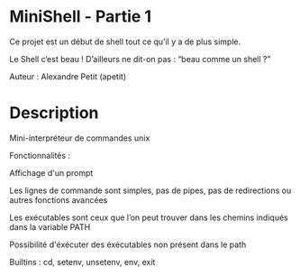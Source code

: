 MiniShell - Partie 1
==============
Ce projet est un début de shell tout ce qu’il y a de plus simple.

Le Shell c’est beau ! D’ailleurs ne dit-on pas : “beau comme un shell ?”

Auteur : Alexandre Petit (apetit)

Description
=============
Mini-interpréteur de commandes unix

Fonctionnalités :

Affichage d'un prompt

Les lignes de commande sont simples, pas de pipes, pas de redirections ou autres fonctions avancées

Les exécutables sont ceux que l’on peut trouver dans les chemins indiqués dans la variable PATH

Possibilité d'éxécuter des éxécutables non présent dans le path

Builtins : cd, setenv, unsetenv, env, exit
